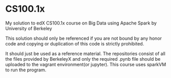 # CS100.1x
My solution to edX CS100.1x course on Big Data using Apache Spark by University of Berkeley

This solution should only be referenced if you are not bound by any honor code and copying or duplication of this code is strictly prohibited.

It should just be used as a reference material.
The repositories consist of all the files provided by BerkeleyX and only the required .pynb file should be uploaded to the vagrant environment(or jupyter). This course uses sparkVM to run the program.
